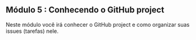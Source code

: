 ## Módulo 5 : Conhecendo o GitHub project

Neste módulo você irá conhecer o GitHub project e como organizar suas issues (tarefas)
nele.

